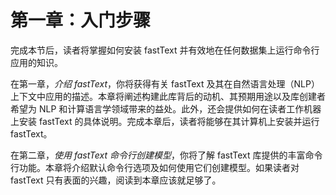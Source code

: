 # 第一章：入门步骤

完成本节后，读者将掌握如何安装 fastText 并有效地在任何数据集上运行命令行应用的知识。

在第一章，*介绍 fastText*，你将获得有关 fastText 及其在自然语言处理（NLP）上下文中应用的描述。本章将阐述构建此库背后的动机、其预期用途以及库创建者希望为 NLP 和计算语言学领域带来的益处。此外，还会提供如何在读者工作机器上安装 fastText 的具体说明。完成本章后，读者将能够在其计算机上安装并运行 fastText。

在第二章，*使用 fastText 命令行创建模型*，你将了解 fastText 库提供的丰富命令行功能。本章将介绍默认命令行选项及如何使用它们创建模型。如果读者对 fastText 只有表面的兴趣，阅读到本章应该就足够了。
